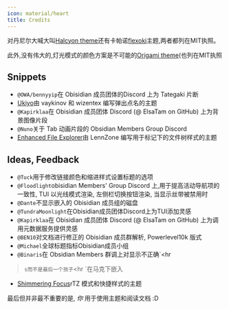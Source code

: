 ```yaml
---
icon: material/heart
title: Credits
---
```


对丹尼尔大喊大叫[Halcyon theme](https://github.com/dbarenholz/halcyon-obsidian)还有卡帕诺[flexoki](https://github.com/kepano/flexoki-obsidian)主题,两者都列在MIT执照。

此外,没有伟大的,灯光模式的颜色方案是不可能的[Origami theme](https://github.com/7368697661/Origami)(也列在MIT执照

## Snippets
- `@OWA/bennyyip`在 Obisidian 成员团体的Discord 上为 Tategaki 片断
- [Ukiyo](https://github.com/technerium/obsidian-ukiyo)由 vaykinov 和 wizentex 编写弹出点名的主题
- `@Kapirklaa`在 Obisidian 成员团体 Discord (@ ElsaTam on GitHub) 上为背景图像片段
- `@Nuno`关于 Tab 动画片段的 Obsidian Members Group Discord
- [Enhanced File Explorer](https://github.com/LennZone/enhanced-file-explorer-tree)由 LennZone 编写用于标记下的文件树样式的主题

## Ideas, Feedback
- `@Tuck`用于修改链接颜色和缩进样式设置标题的选项
- `@Floodlight`obisidian Members' Group Discord 上,用于提高活动导航项的一致性, TUI 以光线模式渲染, 左侧栏切换按钮渲染, 当显示丝带被禁用时
- `@Dante`不显示嵌入的 Obisidian 成员组的磁盘
- `@TundraMoonlight`在Obisidian成员团体Discord上为TUI添加灵感
- `@Kapirklaa`在 Obisidian 成员团体 Discord (@ ElsaTam on GitHub) 上为调用元数据服务提供灵感
- `@BEN10`对文档进行修正的 Obisidian 成员群解析, Powerlevel10k 版式
- `@Michael`全球标题指标Obisidian成员小组
- `@Binaris`在 Obsidian Members 群调上对显示不正确`<hr
>`s而不是最后一个孩子`<hr
>`在马克下嵌入
- [Shimmering Focus](https://github.com/chrisgrieser/shimmering-focus)rTZ 模式和快捷样式的主题

 
最后但并非最不重要的是, *你* 用于使用主题和阅读文档 :D